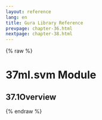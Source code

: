 ```yaml
---
layout: reference
lang: en
title: Gura Library Reference
prevpage: chapter-36.html
nextpage: chapter-38.html
---
```

{% raw %}
<h1><span class="caption-index-1">37</span>ml.svm Module</h1>
<h2><span class="caption-index-2">37.1</span><a name="anchor-37-1"></a>Overview</h2>
<p />

{% endraw %}
